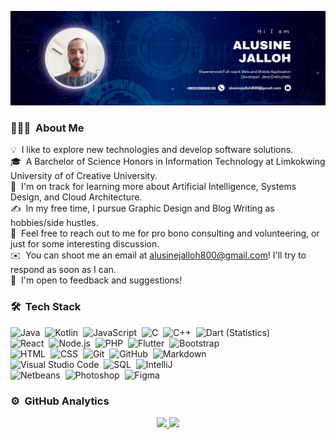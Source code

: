 <!---
Alusp/Alusp is a ✨ special ✨ repository because its `README.md` (this file) appears on your GitHub profile.
You can click the Preview link to take a look at your changes.
--->
 

![Design and Development](https://github.com/Alusp/Alusp/blob/main/Linkdln%20Banner4.png)
 
<!-- <a href="https://github.com/Alusp">
  <img height="180em" width="400em" src="https://github-readme-stats.vercel.app/api?username=Alusp&theme=buefy&show_icons=true" />
  <img height="180em" width="400em" src="https://github-readme-stats.vercel.app/api/top-langs/?username=Alusp&theme=buefy&layout=compact" />
</a> --->
### 👨🏻‍💻 &nbsp;About Me

💡 &nbsp;I like to explore new technologies and develop software solutions.\
🎓 &nbsp;A Barchelor of Science Honors in Information Technology at Limkokwing University of of Creative University.\
🌱 &nbsp;I'm on track for learning more about Artificial Intelligence, Systems Design, and Cloud Architecture.\
✍️ &nbsp;In my free time, I pursue Graphic Design and Blog Writing as hobbies/side hustles.\
💬 &nbsp;Feel free to reach out to me for pro bono consulting and volunteering, or just for some interesting discussion.\
✉️ &nbsp;You can shoot me an email at alusinejalloh800@gmail.com! I'll try to respond as soon as I can.\
📄 &nbsp;I'm open to feedback and suggestions!

### 🛠 &nbsp;Tech Stack

![Java](https://img.shields.io/badge/-Java-05122A?style=flat&logo=java&logoColor=FFA518)&nbsp;
![Kotlin](https://img.shields.io/badge/-Kotlin-05122A?style=flat&logo=kotlin)&nbsp;
![JavaScript](https://img.shields.io/badge/-JavaScript-05122A?style=flat&logo=javascript)&nbsp;
![C](https://img.shields.io/badge/-C-05122A?style=flat&logo=C&logoColor=A8B9CC)&nbsp;
![C++](https://img.shields.io/badge/-C++-05122A?style=flat&logo=C%2B%2B&logoColor=00599C)&nbsp;
![Dart (Statistics)](https://img.shields.io/badge/-Dart-05122A?style=flat&logo=dart&logoColor=276DC3)\
![React](https://img.shields.io/badge/-React-05122A?style=flat&logo=react)&nbsp;
![Node.js](https://img.shields.io/badge/-Node.js-05122A?style=flat&logo=node.js)&nbsp;
![PHP](https://img.shields.io/badge/-PHP-05122A?style=flat&logo=php&logoColor=092E20)&nbsp;
![Flutter](https://img.shields.io/badge/-Flutter-05122A?style=flat&logo=flutter)&nbsp;
![Bootstrap](https://img.shields.io/badge/-Bootstrap-05122A?style=flat&logo=bootstrap&logoColor=563D7C)\
![HTML](https://img.shields.io/badge/-HTML-05122A?style=flat&logo=HTML5)&nbsp;
![CSS](https://img.shields.io/badge/-CSS-05122A?style=flat&logo=CSS3&logoColor=1572B6)&nbsp;
![Git](https://img.shields.io/badge/-Git-05122A?style=flat&logo=git)&nbsp;
![GitHub](https://img.shields.io/badge/-GitHub-05122A?style=flat&logo=github)&nbsp;
![Markdown](https://img.shields.io/badge/-Markdown-05122A?style=flat&logo=markdown)\
![Visual Studio Code](https://img.shields.io/badge/-Visual%20Studio%20Code-05122A?style=flat&logo=visual-studio-code&logoColor=007ACC)&nbsp;
![SQL](https://img.shields.io/badge/-SQL-05122A?style=flat&logo=sql)&nbsp;
![IntelliJ](https://img.shields.io/badge/-IntelliJ-05122A?style=flat&logo=intellij-ide&logoColor=2C2255)\
![Netbeans](https://img.shields.io/badge/-Netbeans-05122A?style=flat&logo=netbeans-illustrator)&nbsp;
![Photoshop](https://img.shields.io/badge/-Photoshop-05122A?style=flat&logo=adobe-photoshop)&nbsp;
![Figma](https://img.shields.io/badge/-Figma-05122A?style=flat&logo=figma&logoColor=1572B6)


### ⚙️ &nbsp;GitHub Analytics

<p align="center">
<a href="https://github.com/Alusp">
  <img height="180em" src="https://github-readme-stats-eight-theta.vercel.app/api?username=Alusp&show_icons=true&theme=algolia&include_all_commits=true&count_private=true"/>
  <img height="180em" src="https://github-readme-stats-eight-theta.vercel.app/api/top-langs/?username=Alusp&layout=compact&langs_count=8&theme=algolia"/>
</a>
</p>
 
